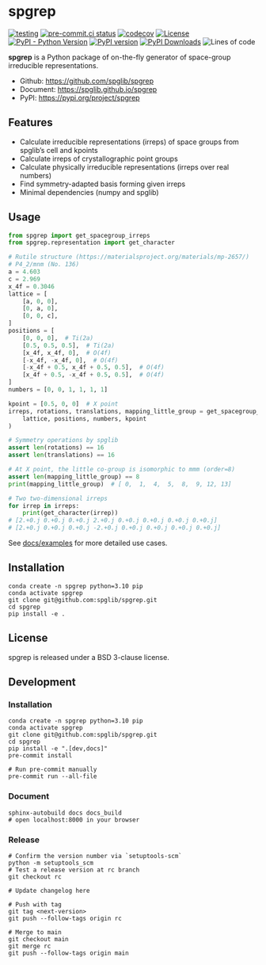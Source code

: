 # spgrep
[![testing](https://github.com/spglib/spgrep/actions/workflows/testing.yml/badge.svg)](https://github.com/spglib/spgrep/actions/workflows/testing.yml)
[![pre-commit.ci status](https://results.pre-commit.ci/badge/github/spglib/spgrep/main.svg)](https://results.pre-commit.ci/latest/github/spglib/spgrep/main)
[![codecov](https://codecov.io/gh/spglib/spgrep/branch/main/graph/badge.svg?token=DQGVFCTB1P)](https://codecov.io/gh/spglib/spgrep)
[![License](https://img.shields.io/badge/License-BSD_3--Clause-blue.svg)](https://opensource.org/licenses/BSD-3-Clause)
[![PyPI - Python Version](https://img.shields.io/pypi/pyversions/spgrep)](https://img.shields.io/pypi/pyversions/spgrep)
[![PyPI version](https://badge.fury.io/py/spgrep.svg)](https://badge.fury.io/py/spgrep)
[![PyPI Downloads](https://img.shields.io/pypi/dm/spgrep)](https://img.shields.io/pypi/dm/spgrep)
![Lines of code](https://img.shields.io/tokei/lines/github/spglib/spgrep)

**spgrep** is a Python package of on-the-fly generator of space-group irreducible representations.

- Github: <https://github.com/spglib/spgrep>
- Document: <https://spglib.github.io/spgrep>
- PyPI: <https://pypi.org/project/spgrep>

## Features

- Calculate irreducible representations (irreps) of space groups from spglib’s cell and kpoints
- Calculate irreps of crystallographic point groups
- Calculate physically irreducible representations (irreps over real numbers)
- Find symmetry-adapted basis forming given irreps
- Minimal dependencies (numpy and spglib)

## Usage

```python
from spgrep import get_spacegroup_irreps
from spgrep.representation import get_character

# Rutile structure (https://materialsproject.org/materials/mp-2657/)
# P4_2/mnm (No. 136)
a = 4.603
c = 2.969
x_4f = 0.3046
lattice = [
    [a, 0, 0],
    [0, a, 0],
    [0, 0, c],
]
positions = [
    [0, 0, 0],  # Ti(2a)
    [0.5, 0.5, 0.5],  # Ti(2a)
    [x_4f, x_4f, 0],  # O(4f)
    [-x_4f, -x_4f, 0],  # O(4f)
    [-x_4f + 0.5, x_4f + 0.5, 0.5],  # O(4f)
    [x_4f + 0.5, -x_4f + 0.5, 0.5],  # O(4f)
]
numbers = [0, 0, 1, 1, 1, 1]

kpoint = [0.5, 0, 0]  # X point
irreps, rotations, translations, mapping_little_group = get_spacegroup_irreps(
    lattice, positions, numbers, kpoint
)

# Symmetry operations by spglib
assert len(rotations) == 16
assert len(translations) == 16

# At X point, the little co-group is isomorphic to mmm (order=8)
assert len(mapping_little_group) == 8
print(mapping_little_group)  # [ 0,  1,  4,  5,  8,  9, 12, 13]

# Two two-dimensional irreps
for irrep in irreps:
    print(get_character(irrep))
# [2.+0.j 0.+0.j 0.+0.j 2.+0.j 0.+0.j 0.+0.j 0.+0.j 0.+0.j]
# [2.+0.j 0.+0.j 0.+0.j -2.+0.j 0.+0.j 0.+0.j 0.+0.j 0.+0.j]
```

See [docs/examples](examples/) for more detailed use cases.

## Installation

```shell
conda create -n spgrep python=3.10 pip
conda activate spgrep
git clone git@github.com:spglib/spgrep.git
cd spgrep
pip install -e .
```

## License

spgrep is released under a BSD 3-clause license.

## Development

### Installation

```shell
conda create -n spgrep python=3.10 pip
conda activate spgrep
git clone git@github.com:spglib/spgrep.git
cd spgrep
pip install -e ".[dev,docs]"
pre-commit install

# Run pre-commit manually
pre-commit run --all-file 
```

### Document

```shell
sphinx-autobuild docs docs_build
# open localhost:8000 in your browser
```

### Release

```shell
# Confirm the version number via `setuptools-scm`
python -m setuptools_scm
# Test a release version at rc branch
git checkout rc

# Update changelog here

# Push with tag
git tag <next-version>
git push --follow-tags origin rc

# Merge to main
git checkout main
git merge rc
git push --follow-tags origin main
```
